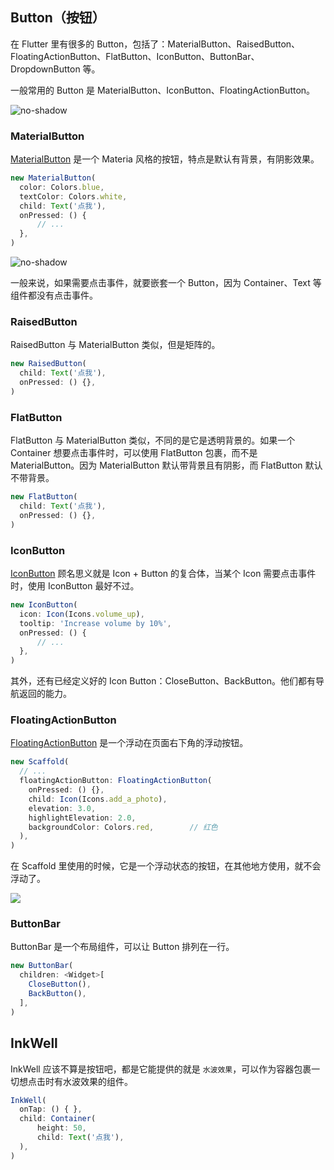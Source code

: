 
## Button（按钮）
在 Flutter 里有很多的 Button，包括了：MaterialButton、RaisedButton、FloatingActionButton、FlatButton、IconButton、ButtonBar、DropdownButton 等。

一般常用的 Button 是 MaterialButton、IconButton、FloatingActionButton。

![no-shadow](/../../image/20180629215518.png)

### MaterialButton
[MaterialButton](https://docs.flutter.io/flutter/material/MaterialButton-class.html) 是一个 Materia 风格的按钮，特点是默认有背景，有阴影效果。

```js
new MaterialButton(
  color: Colors.blue,
  textColor: Colors.white,
  child: Text('点我'),
  onPressed: () {
      // ...
  },
)
```

![no-shadow](/../../image/20180629220313.png)

一般来说，如果需要点击事件，就要嵌套一个 Button，因为 Container、Text 等组件都没有点击事件。

### RaisedButton
RaisedButton 与 MaterialButton 类似，但是矩阵的。

```js
new RaisedButton(
  child: Text('点我'),
  onPressed: () {},
)
```

### FlatButton
FlatButton 与 MaterialButton 类似，不同的是它是透明背景的。如果一个 Container 想要点击事件时，可以使用 FlatButton 包裹，而不是 MaterialButton。因为 MaterialButton 默认带背景且有阴影，而 FlatButton 默认不带背景。

```js
new FlatButton(
  child: Text('点我'),
  onPressed: () {},
)
```

### IconButton
[IconButton](https://docs.flutter.io/flutter/material/IconButton-class.html) 顾名思义就是 Icon + Button 的复合体，当某个 Icon 需要点击事件时，使用 IconButton 最好不过。

```js
new IconButton(
  icon: Icon(Icons.volume_up),
  tooltip: 'Increase volume by 10%',
  onPressed: () {
      // ...
  },
)
```

其外，还有已经定义好的 Icon Button：CloseButton、BackButton。他们都有导航返回的能力。


### FloatingActionButton
[FloatingActionButton](https://docs.flutter.io/flutter/material/FloatingActionButton-class.html) 是一个浮动在页面右下角的浮动按钮。

```js
new Scaffold(
  // ...
  floatingActionButton: FloatingActionButton(
    onPressed: () {},
    child: Icon(Icons.add_a_photo),
    elevation: 3.0,
    highlightElevation: 2.0,
    backgroundColor: Colors.red,        // 红色
  ),
)
```

在 Scaffold 里使用的时候，它是一个浮动状态的按钮，在其他地方使用，就不会浮动了。

![](/../../image/20180629222404.png)


### ButtonBar
ButtonBar 是一个布局组件，可以让 Button 排列在一行。

```js
new ButtonBar(
  children: <Widget>[
    CloseButton(),
    BackButton(),
  ],
)
```

## InkWell
InkWell 应该不算是按钮吧，都是它能提供的就是 `水波效果`，可以作为容器包裹一切想点击时有水波效果的组件。

```js
InkWell(
  onTap: () { },
  child: Container(
      height: 50,
      child: Text('点我'),
  ),
)
```
